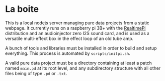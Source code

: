 # La boite

This is a local nodejs server managing pure data projects from a static webpage.
It currently runs on a raspberry pi 3B+ with the
[RealtimePi](https://github.com/guysoft/RealtimePi) distribution and
an audioinjector zero I2S sound card, and is used as a versatile multi-effect
box in the effect loop of an old tube amp.

A bunch of tools and libraries must be installed in order to build and setup
everything. This process is automated by `scripts/initpi.sh`.

A valid pure data project must be a directory containing at least a patch named
`main.pd` at its root level, and any subdirectory structure with all other
files being of type `.pd` or `.txt`.
